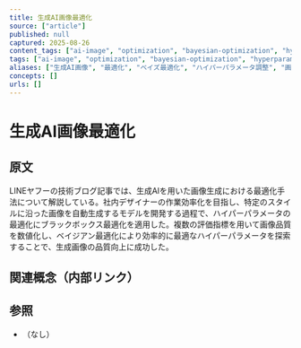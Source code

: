 ```yaml
---
title: 生成AI画像最適化
source: ["article"]
published: null
captured: 2025-08-26
content_tags: ["ai-image", "optimization", "bayesian-optimization", "hyperparameter-tuning", "image-generation", "efficiency"]
tags: ["ai-image", "optimization", "bayesian-optimization", "hyperparameter-tuning", "image-generation", "efficiency"]
aliases: ["生成AI画像", "最適化", "ベイズ最適化", "ハイパーパラメータ調整", "画像生成", "効率化", "AI image", "Optimization", "Bayesian Optimization", "Hyperparameter Tuning", "Image Generation", "Efficiency"]
concepts: []
urls: []
---
```


# 生成AI画像最適化
## 原文
LINEヤフーの技術ブログ記事では、生成AIを用いた画像生成における最適化手法について解説している。社内デザイナーの作業効率化を目指し、特定のスタイルに沿った画像を自動生成するモデルを開発する過程で、ハイパーパラメータの最適化にブラックボックス最適化を適用した。複数の評価指標を用いて画像品質を数値化し、ベイジアン最適化により効率的に最適なハイパーパラメータを探索することで、生成画像の品質向上に成功した。

## 関連概念（内部リンク）

## 参照
- （なし）